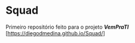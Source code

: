 # Squad
 Primeiro repositório feito para o projeto __*VemPraTI*__
[https://diegodmedina.github.io/Squad/]
